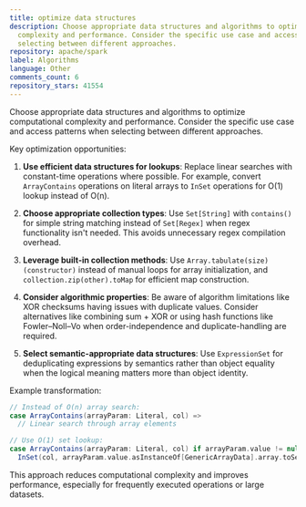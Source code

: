 ```yaml
---
title: optimize data structures
description: Choose appropriate data structures and algorithms to optimize computational
  complexity and performance. Consider the specific use case and access patterns when
  selecting between different approaches.
repository: apache/spark
label: Algorithms
language: Other
comments_count: 6
repository_stars: 41554
---
```


Choose appropriate data structures and algorithms to optimize computational complexity and performance. Consider the specific use case and access patterns when selecting between different approaches.

Key optimization opportunities:

1. **Use efficient data structures for lookups**: Replace linear searches with constant-time operations where possible. For example, convert `ArrayContains` operations on literal arrays to `InSet` operations for O(1) lookup instead of O(n).

2. **Choose appropriate collection types**: Use `Set[String]` with `contains()` for simple string matching instead of `Set[Regex]` when regex functionality isn't needed. This avoids unnecessary regex compilation overhead.

3. **Leverage built-in collection methods**: Use `Array.tabulate(size)(constructor)` instead of manual loops for array initialization, and `collection.zip(other).toMap` for efficient map construction.

4. **Consider algorithmic properties**: Be aware of algorithm limitations like XOR checksums having issues with duplicate values. Consider alternatives like combining sum + XOR or using hash functions like Fowler–Noll–Vo when order-independence and duplicate-handling are required.

5. **Select semantic-appropriate data structures**: Use `ExpressionSet` for deduplicating expressions by semantics rather than object equality when the logical meaning matters more than object identity.

Example transformation:
```scala
// Instead of O(n) array search:
case ArrayContains(arrayParam: Literal, col) =>
  // Linear search through array elements

// Use O(1) set lookup:
case ArrayContains(arrayParam: Literal, col) if arrayParam.value != null =>
  InSet(col, arrayParam.value.asInstanceOf[GenericArrayData].array.toSet)
```

This approach reduces computational complexity and improves performance, especially for frequently executed operations or large datasets.